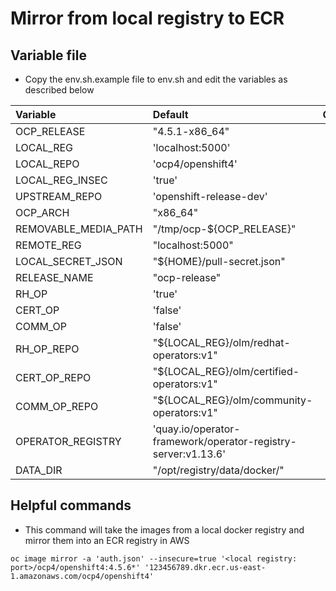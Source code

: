 
# Mirror from local registry to ECR

## Variable file

- Copy the env.sh.example file to env.sh and edit the variables as described below

| Variable                                        | Default                                                       | Comments                        |
| :---                                            | :---                                                          | :---                            |
| OCP_RELEASE                                     | "4.5.1-x86_64"                                                |                                 |
| LOCAL_REG                                       | 'localhost:5000'                                              |                                 |
| LOCAL_REPO                                      | 'ocp4/openshift4'                                             |                                 |
| LOCAL_REG_INSEC                                 | 'true'                                                        |                                 |
| UPSTREAM_REPO                                   | 'openshift-release-dev'                                       |                                 |
| OCP_ARCH                                        | "x86_64"                                                      |                                 |
| REMOVABLE_MEDIA_PATH                            | "/tmp/ocp-${OCP_RELEASE}"                                     |                                 |
| REMOTE_REG                                      | "localhost:5000"                                              |                                 |
| LOCAL_SECRET_JSON                               | "${HOME}/pull-secret.json"                                    |                                 |
| RELEASE_NAME                                    | "ocp-release"                                                 |                                 |
| RH_OP                                           | 'true'                                                        |                                 |
| CERT_OP                                         | 'false'                                                       |                                 |
| COMM_OP                                         | 'false'                                                       |                                 |
| RH_OP_REPO                                      | "${LOCAL_REG}/olm/redhat-operators:v1"                        |                                 |
| CERT_OP_REPO                                    | "${LOCAL_REG}/olm/certified-operators:v1"                     |                                 |
| COMM_OP_REPO                                    | "${LOCAL_REG}/olm/community-operators:v1"                     |                                 |
| OPERATOR_REGISTRY                               | 'quay.io/operator-framework/operator-registry-server:v1.13.6' |                                 |
| DATA_DIR                                        | "/opt/registry/data/docker/"                                  |                                 |


## Helpful commands

 - This command will take the images from a local docker registry and mirror them into an ECR registry in AWS

 ```
 oc image mirror -a 'auth.json' --insecure=true '<local registry: port>/ocp4/openshift4:4.5.6*' '123456789.dkr.ecr.us-east-1.amazonaws.com/ocp4/openshift4'
 ```